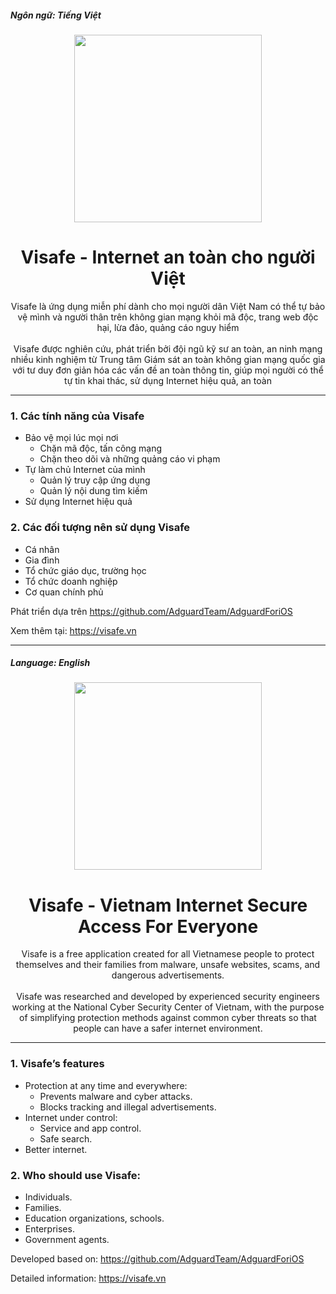 <p align="left">
  <h5>Ngôn ngữ: Tiếng Việt</h5> 
</p>
<p align="center">
  <img width="300px" src="https://app.visafe.vn/static/media/wesafe_icon.ddf9251c.png"/>
</p>
<h1 align="center">Visafe - Internet an toàn cho người Việt</h1>

<div style="text-align: center">Visafe là ứng dụng miễn phí dành cho mọi người dân Việt Nam có thể tự bảo vệ mình và người thân trên không gian mạng khỏi mã độc, trang web độc hại, lừa đảo, quảng cáo nguy hiểm</div>
<br>
<div style="text-align: center">Visafe được nghiên cứu, phát triển bởi đội ngũ kỹ sư an toàn, an ninh mạng nhiều kinh nghiệm từ Trung tâm Giám sát an toàn không gian mạng quốc gia với tư duy đơn giản hóa các vấn đề an toàn thông tin, giúp mọi người có thể tự tin khai thác, sử dụng Internet hiệu quả, an toàn</div>

---
<h3 align="left">1. Các tính năng của Visafe</h3>

+ Bảo vệ mọi lúc mọi nơi
    * Chặn mã độc, tấn công mạng
    + Chặn theo dõi và những quảng cáo vi phạm
+ Tự làm chủ Internet của mình
    * Quản lý truy cập ứng dụng
    + Quản lý nội dung tìm kiếm
+ Sử dụng Internet hiệu quả



<h3 align="left">2. Các đối tượng nên sử dụng Visafe</h3>

+ Cá nhân
+ Gia đình
+ Tổ chức giáo dục, trường học
+ Tổ chức doanh nghiệp
+ Cơ quan chính phủ


Phát triển dựa trên
https://github.com/AdguardTeam/AdguardForiOS

Xem thêm tại: https://visafe.vn 

----
<p align="left">
  <h5>Language: English</h5> 
</p>
<p align="center">
  <img width="300px" src="https://app.visafe.vn/static/media/wesafe_icon.ddf9251c.png"/>
</p>
<h1 align="center">Visafe - Vietnam Internet Secure Access For Everyone</h1>
<div style="text-align: center">Visafe is a free application created for all Vietnamese people to protect themselves and their families from malware, unsafe websites, scams, and dangerous advertisements.</div>
<br>
<div style="text-align: center">Visafe was researched and developed by experienced security engineers working at the National Cyber Security Center of Vietnam, with the purpose of simplifying protection methods against common cyber threats so that people can have a safer internet environment.</div>

---
<h3 align="left">1. Visafe’s features</h3>

+ Protection at any time and everywhere:
    * Prevents malware and cyber attacks.
    + Blocks tracking and illegal advertisements.
+ Internet under control:
    * Service and app control.
    + Safe search.
+ Better internet.


<h3 align="left">2. Who should use Visafe:</h3>

+ Individuals.
+ Families.
+ Education organizations, schools.
+ Enterprises.
+ Government agents.


Developed based on: https://github.com/AdguardTeam/AdguardForiOS

Detailed information: https://visafe.vn 
